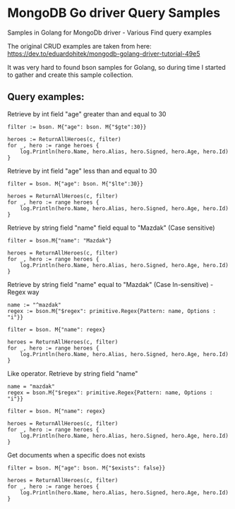 # MongoDB Go driver  Query Samples 
 Samples in Golang for MongoDb driver - Various Find query examples
 
 The original CRUD examples are taken from here:
 https://dev.to/eduardohitek/mongodb-golang-driver-tutorial-49e5
 
It was very hard to found bson samples for Golang, so during time I started to gather and create this sample collection.

 ## Query examples:
  
 
 Retrieve by int field "age" greater than and equal to 30
 	
 	filter := bson. M{"age": bson. M{"$gte":30}}
 
 	heroes := ReturnAllHeroes(c, filter)
 	for _, hero := range heroes {
 		log.Println(hero.Name, hero.Alias, hero.Signed, hero.Age, hero.Id)
 	}
 	
 Retrieve by int field "age" less than and equal to 30
 
    filter = bson. M{"age": bson. M{"$lte":30}}
    
    heroes = ReturnAllHeroes(c, filter)
    for _, hero := range heroes {
    	log.Println(hero.Name, hero.Alias, hero.Signed, hero.Age, hero.Id)
    }

Retrieve by string field "name" field equal to "Mazdak" (Case sensitive)
	
	filter = bson.M{"name": "Mazdak"}

	heroes = ReturnAllHeroes(c, filter)
	for _, hero := range heroes {
		log.Println(hero.Name, hero.Alias, hero.Signed, hero.Age, hero.Id)
	}

 Retrieve by string field "name" equal to "Mazdak" (Case In-sensitive) - Regex way
 	
 	name := "^mazdak"
 	regex := bson.M{"$regex": primitive.Regex{Pattern: name, Options : "i"}}
 
 	filter = bson. M{"name": regex}
 
 	heroes = ReturnAllHeroes(c, filter)
 	for _, hero := range heroes {
 		log.Println(hero.Name, hero.Alias, hero.Signed, hero.Age, hero.Id)
 	}

Like operator. Retrieve by string field "name"

	name = "mazdak"
	regex = bson.M{"$regex": primitive.Regex{Pattern: name, Options : "i"}}

	filter = bson. M{"name": regex}

	heroes = ReturnAllHeroes(c, filter)
	for _, hero := range heroes {
		log.Println(hero.Name, hero.Alias, hero.Signed, hero.Age, hero.Id)
	}
	
Get documents when a specific does not exists
	
	filter = bson. M{"age": bson. M{"$exists": false}}

	heroes = ReturnAllHeroes(c, filter)
	for _, hero := range heroes {
		log.Println(hero.Name, hero.Alias, hero.Signed, hero.Age, hero.Id)
	}
